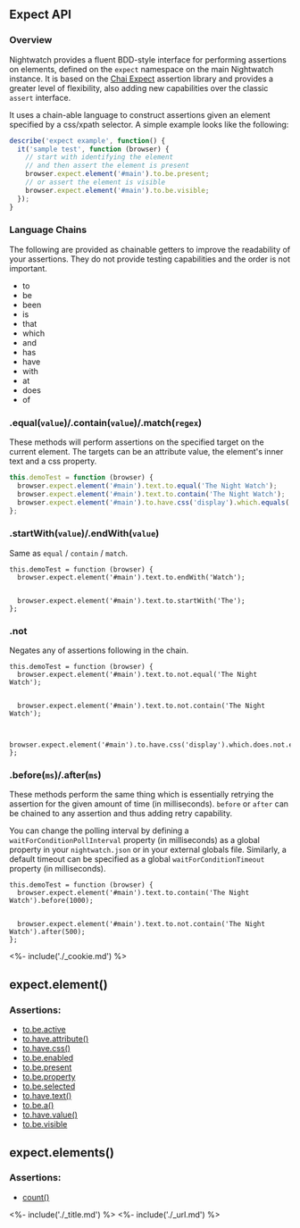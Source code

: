 ## Expect API

### Overview

Nightwatch provides a fluent BDD-style interface for performing assertions on elements, defined on the `expect` namespace on the main Nightwatch instance.
It is based on the <a href="https://chaijs.com/api/bdd/" target="_blank">Chai Expect</a> assertion library and provides a greater level of flexibility,
also adding new capabilities over the classic `assert` interface.

It uses a chain-able language to construct assertions given an element specified by a css/xpath selector. A simple example looks like the following:

```javascript
describe('expect example', function() {
  it('sample test', function (browser) {
    // start with identifying the element
    // and then assert the element is present
    browser.expect.element('#main').to.be.present;
    // or assert the element is visible
    browser.expect.element('#main').to.be.visible;
  });
}
```

<h3 id="expect-chains">Language Chains</h3>

The following are provided as chainable getters to improve the readability of your assertions. They do not provide testing capabilities and the order is not important.

- to
- be
- been
- is
- that
- which
- and
- has
- have
- with
- at
- does
- of


<h3 id="expect-matchers">.equal(<code>value</code>)/.contain(<code>value</code>)/.match(<code>regex</code>)</h3>

These methods will perform assertions on the specified target on the current element. The targets can be an attribute value, the element's inner text and a css property.

```javascript
this.demoTest = function (browser) {
  browser.expect.element('#main').text.to.equal('The Night Watch');
  browser.expect.element('#main').text.to.contain('The Night Watch');
  browser.expect.element('#main').to.have.css('display').which.equals('block');
};
```

<div class="apimethod">
<h3 id="expect-startend">.startWith(<code>value</code>)/.endWith(<code>value</code>)</h3>

<p>Same as <code>equal</code> / <code>contain</code> / <code>match</code>.</p>

<div class="sample-test">
<pre class="line-numbers" data-language="javascript"><code class="language-javascript">this.demoTest = function (browser) {
  browser.expect.element('#main').text.to.endWith('Watch');
  <br>
  browser.expect.element('#main').text.to.startWith('The');
};</code></pre>
  </div>
</div>

<div class="apimethod">
  <h3 id="expect-negation">.not</h3>
  <p>Negates any of assertions following in the chain.</p>

  <div class="sample-test">
<pre class="line-numbers" data-language="javascript"><code class="language-javascript">this.demoTest = function (browser) {
  browser.expect.element('#main').text.to.not.equal('The Night Watch');
  <br>
  browser.expect.element('#main').text.to.not.contain('The Night Watch');
  <br>
  browser.expect.element('#main').to.have.css('display').which.does.not.equal('block');
};</code></pre>
  </div>
</div>

<div class="apimethod">
  <h3 id="expect-before">.before(<code>ms</code>)/.after(<code>ms</code>)</h3>
  <p>These methods perform the same thing which is essentially retrying the assertion for the given amount of time (in milliseconds). <code>before</code> or <code>after</code> can be chained to any assertion and thus adding retry capability.</p>

  <p>You can change the polling interval by defining a <code>waitForConditionPollInterval</code> property (in milliseconds) as a global property in your <code>nightwatch.json</code> or in your external globals file.
  Similarly, a default timeout can be specified as a global <code>waitForConditionTimeout</code> property (in milliseconds).</p>

<div class="sample-test">
<pre data-language="javascript"><code class="language-javascript">this.demoTest = function (browser) {
  browser.expect.element('#main').text.to.contain('The Night Watch').before(1000);
  <br>
  browser.expect.element('#main').text.to.not.contain('The Night Watch').after(500);
};</code></pre>
  </div>
</div>

<%- include('./_cookie.md') %>

<h2 id="expect-element">expect.element()</h2>

### Assertions:
- [to.be.active](/api/expect/element/active.html)
- [to.have.attribute()](/api/expect/element/attribute.html)
- [to.have.css()](/api/expect/element/css.html)
- [to.be.enabled](/api/expect/element/enabled.html)
- [to.be.present](/api/expect/element/present.html)
- [to.be.property](/api/expect/element/property.html)
- [to.be.selected](/api/expect/element/selected.html)
- [to.have.text()](/api/expect/element/text.html)
- [to.be.a()](/api/expect/element/type.html)
- [to.have.value()](/api/expect/element/value.html)
- [to.be.visible](/api/expect/element/visible.html)

<h2 id="expect-elements">expect.elements()</h2>

### Assertions:
- [count()](/api/expect/elements/count.html)

<%- include('./_title.md') %>
<%- include('./_url.md') %>